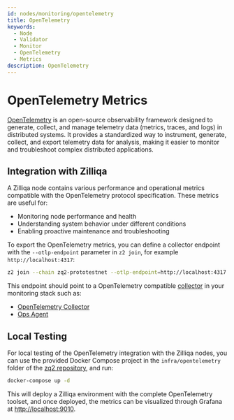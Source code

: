 ```yaml
---
id: nodes/monitoring/opentelemetry
title: OpenTelemetry
keywords:
  - Node 
  - Validator 
  - Monitor
  - OpenTelemetry
  - Metrics
description: OpenTelemetry
---
```


# OpenTelemetry Metrics

[OpenTelemetry](https://opentelemetry.io/) is an open-source observability framework designed to generate,
collect, and manage telemetry data (metrics, traces, and logs) in distributed systems. It provides a
standardized way to instrument, generate, collect, and export telemetry data for analysis, making it easier
to monitor and troubleshoot complex distributed applications.

## Integration with Zilliqa

A Zilliqa node contains various performance and operational metrics compatible with the OpenTelemetry
protocol specification. These metrics are useful for:

- Monitoring node performance and health
- Understanding system behavior under different conditions
- Enabling proactive maintenance and troubleshooting

To export the OpenTelemetry metrics, you can define a collector endpoint with the `--otlp-endpoint`
parameter in `z2 join`, for example `http://localhost:4317`:

```bash
z2 join --chain zq2-prototestnet --otlp-endpoint=http://localhost:4317
```

This endpoint should point to a OpenTelemetry compatible [collector](https://opentelemetry.io/docs/collector/) 
in your monitoring stack such as:

- [OpenTelemetry Collector](https://github.com/open-telemetry/opentelemetry-collector)
- [Ops Agent](https://cloud.google.com/monitoring/agent/ops-agent/otlp)

## Local Testing

For local testing of the OpenTelemetry integration with the Zilliqa nodes, you can use the provided Docker
Compose project in the `infra/opentelemetry` folder of the [zq2 repository](https://github.com/Zilliqa/zq2), and run:

```bash
docker-compose up -d
```

This will deploy a Zilliqa environment with the complete OpenTelemetry toolset, and once deployed,
the metrics can be visualized through Grafana at [http://localhost:9010](http://localhost:9010).